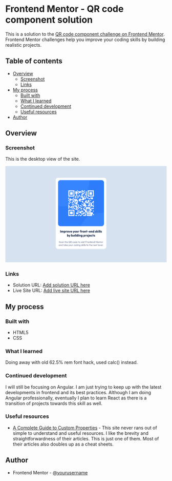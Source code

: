 # Frontend Mentor - QR code component solution

This is a solution to the [QR code component challenge on Frontend Mentor](https://www.frontendmentor.io/challenges/qr-code-component-iux_sIO_H). Frontend Mentor challenges help you improve your coding skills by building realistic projects. 

## Table of contents

- [Overview](#overview)
  - [Screenshot](#screenshot)
  - [Links](#links)
- [My process](#my-process)
  - [Built with](#built-with)
  - [What I learned](#what-i-learned)
  - [Continued development](#continued-development)
  - [Useful resources](#useful-resources)
- [Author](#author)

## Overview

### Screenshot

This is the desktop view of the site.

![](./screenshot.png)


### Links

- Solution URL: [Add solution URL here](https://your-solution-url.com)
- Live Site URL: [Add live site URL here](https://your-live-site-url.com)



## My process

### Built with

- HTML5
- CSS

### What I learned

Doing away with old 62.5% rem font hack, used calc() instead.

### Continued development

I will still be focusing on Angular. I am just trying to keep up with the latest developments in frontend and its best practices. Although I am doing Angular professionally, eventually I plan to learn React as there is a transition of projects towards this skill as well.

### Useful resources

- [A Complete Guide to Custom Properties](https://css-tricks.com/a-complete-guide-to-custom-properties/) - This site never rans out of simple to understand and useful resources. I like the brevity and straightforwardness of their articles. This is just one of them. Most of their articles also doubles up as a cheat sheets.


## Author

- Frontend Mentor - [@yourusername](https://www.frontendmentor.io/profile/ladyprogrammer)


